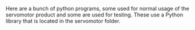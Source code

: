 Here are a bunch of python programs, some used for normal usage of the servomotor product and some are used for testing. These use a Python library that is located in the servomotor folder.